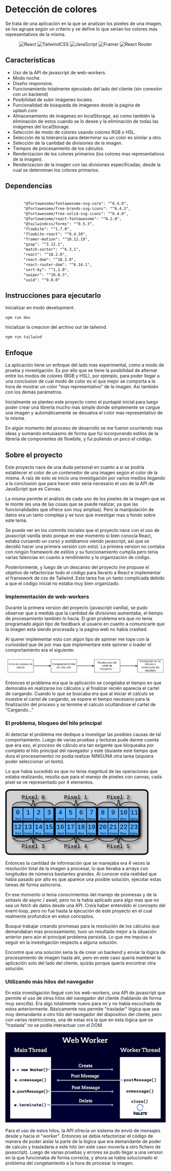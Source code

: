 # Detección de colores

Se trata de una aplicación en la que se analizan los pixeles de una imagen, se los agrupa según un criterio y se define lo que serían los colores mas representativos de la misma.
    <p align="center">
![React](https://img.shields.io/badge/React-20232A?style=for-the-badge&logo=react&logoColor=61DAFB)
![TailwindCSS](https://img.shields.io/badge/tailwindcss-%2338B2AC.svg?style=for-the-badge&logo=tailwind-css&logoColor=white)
![JavaScript](https://img.shields.io/badge/javascript-%23323330.svg?style=for-the-badge&logo=javascript&logoColor=%23F7DF1E)
![Framer](https://img.shields.io/badge/Framer-black?style=for-the-badge&logo=framer&logoColor=blue)
![React Router](https://img.shields.io/badge/React_Router-CA4245?style=for-the-badge&logo=react-router&logoColor=white)

## Características

- Uso de la API de javascript de web-workers.
- Modo noche.
- Diseño responsive.
- Funcionamiento totalmente ejecutado del lado del cliente (sin conexión con un backend)
- Posibilidad de subir imágenes locales.
- Funcionalidad de búsqueda de imágenes desde la pagina de uplash.com
- Almacenamiento de imágenes en localStorage, asi como también la eliminación de estos cuando se lo desee y la eliminación de todas las imágenes del localStorage.
- Selección de modo de colores usando colores RGB o HSL.
- Selección de la tolerancia para determinar su un color es similar a otro.
- Selección de la cantidad de divisiones de la imagen.
- Tiempos de procesamiento de los cálculos.
- Renderizacion de los colores primarios (los colores mas representativos de la imagen).
- Renderizacion de la imagen con las divisiones especificadas, desde la cual se determinan los colores primarios.

## Dependencias

```

		"@fortawesome/fontawesome-svg-core": "^6.4.0",
		"@fortawesome/free-brands-svg-icons": "^6.4.2",
		"@fortawesome/free-solid-svg-icons": "^6.4.0",
		"@fortawesome/react-fontawesome": "^0.2.0",
		"@tailwindcss/forms": "^0.5.3",
		"flowbite": "^1.7.0",
		"flowbite-react": "^0.4.10",
		"framer-motion": "^10.12.18",
		"gsap": "^3.12.1",
		"match-sorter": "^6.3.1",
		"react": "^18.2.0",
		"react-dom": "^18.2.0",
		"react-router-dom": "^6.14.1",
		"sort-by": "^1.2.0",
		"swiper": "^10.0.3",
		"uuid": "^9.0.0"
```

## Instrucciones para ejecutarlo

Inicializar en modo development.

```
npm run dev
```

Inicializar la creacion del archivo out de tailwind.

```
npm run tailwind
```

## Enfoque

La aplicación tiene un enfoque del lado mas experimental, como a modo de prueba y investigación. Es por ello que se tiene la posibilidad de alternar entre los modos de colores (RGB y HSL), por ejemplo, para poder llegar a una conclusion de cual modo de color es el que mejor se comporta a la hora de mostrar un color "mas representativo" de la imagen. Asi también con los demás parámetros.

Inicialmente se planteo este proyecto como el puntapié inicial para luego poder crear una librería mucho mas simple donde simplemente se cargue una imagen y automáticamente se devuelva el color mas representativo de la misma.

En algún momento del proceso de desarrollo se me fueron ocurriendo mas ideas y sumando entusiasmo de forma que fui incorporando estilos de la librería de componentes de flowbite, y fui puliendo un poco el código.

## Sobre el proyecto

Este proyecto nace de una duda personal en cuanto a si se podría establecer el color de un contenedor de una imagen según el color de la misma. A raíz de esto se inicio una investigación por varios medios llegando a la conclusion que para hacer esto seria necesario el uso de la API de JavaScript que es Canvas.

La misma permite el análisis de cada uno de los pixeles de la imagen que se le monte (es una de las cosas que se puede realizar, ya que las funcionalidades que ofrece son muy amplias). Pero la manipulación de datos era un tanto compleja y se tuvo que investigar mas a fondo sobre este tema.

Se puede ver en los commits iniciales que el proyecto nace con el uso de javascript vanilla (esto porque en ese momento si bien conocía React, estaba cursando un curso y estábamos viendo javascript, asi que se decidió hacer una primera versión con esto). La primera version no contaba con ningún framework de estilos y su funcionamiento cumplía pero tenia varias falencias en cuanto a rendimiento y la organización de código.

Posteriormente, y luego de un descanso del proyecto me propuse el objetivo de refactorizar todo el código para llevarlo a React e implementar el framework de css de Tailwind. Esta tarea fue un tanto complicada debido a que el código inicial no estaba muy bien organizado.

### Implementación de web-workers

Durante la primera version del proyecto (javascript vanilla), se pudo observar que a medida que la cantidad de divisiones aumentaba, el tiempo de procesamiento también lo hacia. El gran problema era que no tenia programado algún tipo de feedback al usuario en cuanto a comunicarle que la imagen esta siendo procesada y la pagina web no había crashed.

Al querer implementar esto con algún tipo de spinner me tope con la curiosidad que de por mas que implementare este spinner o loader el comportamiento era el siguiente:

![Diagrama representativa del problema](image.png)

Entonces el problema era que la aplicación se congelaba el tiempo en que demoraba en realizarse los cálculos y al finalizar recién aparecía el cartel de cargando. Cuando lo que se buscaba era que al iniciar el calculo se muestre el cartel de cargando, se espere el tiempo necesario para la finalización del proceso y se termine el calculo ocultándose el cartel de "Cargando..."

### El problema, bloqueo del hilo principal

Al detectar el problema me dedique a investigar las posibles causas de tal comportamiento. Luego de varias pruebas y lecturas pude darme cuenta que era eso, el proceso de cálculo era tan exigente que bloqueaba por completo el hilo principal del navegador y este (durante este tiempo que dura el procesamiento) no podia realizar NINGUNA otra tarea (siquiera poder seleccionar un texto).

Lo que había sucedido es que no tenia magnitud de las operaciones que estaba realizando, resulta que para el manejo de pixeles con canvas, cada pixel se ve representado por 4 elementos.

![Diagrama de los pixeles segun canvas](image-1.png)

Entonces la cantidad de información que se manejaba era 4 veces la resolución total de la imagen a procesar, lo que llevaba a arrays con longitudes de números bastantes grandes. Al conocer esta realidad que había pasado por alto es que aparece una posible solución, ejecutar estas tareas de forma asíncrona.

En ese momento si tenia conocimientos del manejo de promesas y de la sintaxis de async / await, pero no la había aplicado para algo mas que no sea un fetch de datos desde una API. Creía haber entendido el concepto del event-loop, pero no fue hasta la ejecución de este proyecto en el cual realmente profundice en estos conceptos.

Busque trabajar creando promesas para la resolución de los cálculos que demandaban mas procesamiento, tuvo un resultado mejor a la situación anterior pero aún el principal problema persistía. Lo que me impulso a seguir en la investigación respecto a alguna solución.

Encontré que una solución seria la de crear un backend y enviar la lógica de procesamiento de imagen hasta ahi, pero en este caso quería mantener la aplicación solo del lado del cliente, quizás porque quería encontrar otra solución.

### Utilizando más hilos del navegador

En esta investigación llegué con los web-workers, una API de javascript que permite el uso de otros hilos del navegador del cliente (hablando de forma muy sencilla). Era algo totalmente nuevo para mí y no había escuchado de estos anteriormente. Básicamente nos permite "trasladar" lógica que sea muy demandante a otro hilo del navegador del dispositivo del cliente, pero con varias restricciones, una de estas era la que en esta lógica que se "traslada" no se podía interactuar con el DOM.

![Esquema de funcionamiento de trabajo con web-workers](image-2.png)

Para el uso de estos hilos, la API ofrecía un sistema de envió de mensajes desde y hacia el "worker". Entonces se debía refactorizar el código de manera de poder aislar la parte de la lógica que era demandante de poder de calculo y trasladarla a este hilo (en este caso moverla a otro fichero de javascript). Luego de varias pruebas y errores se pudo llegar a una version en la que funcionaba de forma correcta, y ahora se habia solucionado el problema del congelamiento a la hora de procesar la imagen.
